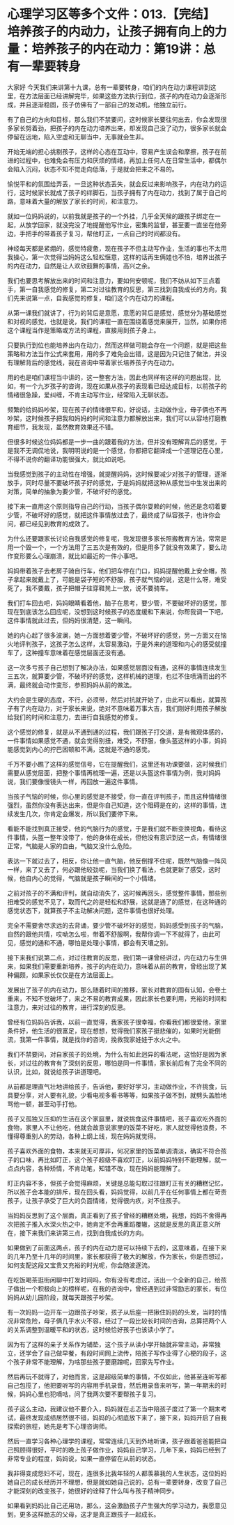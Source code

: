 # 心理学习区等多个文件：013.【完结】培养孩子的内动力，让孩子拥有向上的力量：培养孩子的内在动力：第19讲：总有一辈要转身

大家好 今天我们来讲第十九课，总有一辈要转身，咱们的内在动力课程讲到这里，在方法层面已经讲解完毕，如果这些方法执行到位，孩子的内在动力会逐渐形成，并且逐渐稳固，孩子仿佛有了一部自己的发动机，他独立前行。

有了自己的方向和目标，那么我们不禁要问，这时候家长要往何出去，你会发现很多家长努着劲，把孩子的内在动力培养出来，却发现自己没了动力，很多家长就会停留在远地，陷入空虚和无聊当中，无事就会生非。

开始无端的担心挑剔孩子，这样的心态在互动中，容易产生误会和摩擦，孩子在前进的过程中，也难免会有压力和厌烦的情绪，再加上任何人在日常生活中，都偶尔会陷入沉闷，状态不知不觉走向低落，于是就会把来之不易的。

愉悦平和的氛围给弄丢，一旦这种状态丢失，就会反过来影响孩子，内在动力的运行，这时候家长就成了孩子的绊脚石，当孩子拥有了内在动力，找到了属于自己的路，意味着大量的解放了家长的时间，和注意力。

就如一位妈妈说的，以前我就是孩子的一个外挂，几乎全天候的跟孩子绑定在一起，从放学回家，就没完没了地提醒他写作业，密集的监督，甚至要一直坐在他旁边，手把手的带着孩子复习，帮他盯正，一点自己的时间都没有。

神经每天都是紧绷的，感觉特疲惫，现在孩子不但主动写作业，生活的事也不太用我操心，第一次觉得当妈妈这么轻松惬意，这样的话再生俩娃也不怕，培养出孩子的内在动力，自然是让人欢欣鼓舞的事情，高兴之余。

我们也要思考解放出来的时间和注意力，要如何安顿呢，我们不妨从如下三点着手，第一自我感觉的修复，第二对过往教育的反思，第三找到自我成长的方向，我们先来说第一点，自我感觉的修复，咱们这个内在动力的课程。

从第一课我们就讲了，行为的背后是意愿，意愿的背后是感觉，感觉分为基础感觉和对视的感觉，也就是说，我们的课程一直在围绕着感觉来展开，当然，如果你把这个课程当作是策略或方法的课程，直接用到孩子身上。

只要执行到位也能培养出内在动力，然而这样做可能会存在一个问题，就是把这些策略和方法当作公式来套用，用的多了难免会出错，这是因为只记住了做法，并没有理解背后的感觉线，我在咨询中带着家长培养孩子内在动力。

用的也是咱们课程当中讲的，这一整套方法，因此也同样有这样的问题出现，比如，有一个九岁孩子的咨询，现在如果从孩子的表现看已经达成目标，以前孩子的情绪很急躁，爱纠缠，不肯主动写作业，经常陷入无聊状态。

频繁的给妈妈吵架，现在孩子的情绪很平和，好说话，主动做作业，母子俩也不再吵架，这时候孩子把我和妈妈的时间和注意力都解放出来，我们可以从容地打磨教育细节，我发现，虽然教育效果还不错。

但很多时候这位妈妈都是一步一曲的跟着我的方法，但并没有理解背后的感觉，于是我不无调侃地说，我明明说的是一个感觉，你都把它翻译成一个道理记在心里，不得不说你的翻译功能很强大，就比如说吧。

当我感觉到孩子的主动性在增强，就提醒妈妈，这时候要减少对孩子的管理，逐渐放手，同时尽量不要破坏孩子好的感觉，于是妈妈就把这种从感觉当中生发出来的对策，简单的抽象为要少管，不破坏好的感觉。

接下来一直用这个原则指导自己的行动，当孩子偶尔耍赖的时候，他还是念叨着要少管，不破坏好的感觉，就把这件事情放过去了，最终成了纵容孩子，也许你会问，都已经见到教育的成效了。

为什么还要跟家长讨论自我感觉的修复呢，我发现很多家长照搬教育方法，常常是用一个毁一个，一个方法用了三五次是有效的，但是用多了就没有效果了，要么动作变形要么心理崩溃，就比如最近的一件小事吧。

妈妈带着孩子去老房子骑自行车，他们把车停在门口，妈妈提醒他戴上安全帽，孩子拿起来就戴上了，可能是袋子短的不舒服，孩子就气恼的说，这是什么呀，难受死了，我不要戴，孩子把帽子往穿鞋凳上一放，说不要骑车。

我们打车回去吧，妈妈眼睛看着他，脑子在思考，要少管，不要破坏好的感觉，那现在到底该怎么回应呢，没想到这时候孩子的态度缓和下来说，你帮我调一下吧，这件事情就此过去，但妈妈很清楚，这一瞬间。

她的内心起了很多波澜，她一方面想着要少管，不破坏好的感觉，另一方面又在恼火地评判孩子，这孩子怎么这样，太容易激动，于是外来的道理和内心的感受就撞车了，这种撞车意味着在感觉层面还没有通。

这一次多亏孩子自己想到了解决办法，如果感觉层面没有通，这样的事情连续发生三五次，就算要少管，不破坏好的感觉，这样机械的道理，也拦不住喷涌而出的不满，最终就会动作变形，参照妈妈从前的做法。

大约会是生硬的态度，不行，必须带，然后对抗就开始了，由此可以看出，就算孩子有了内在动力，对于家长来说，绝对不意味着万事大吉，我们刚好利用孩子解放给我们的时间和注意力，去进行自我感觉的修复。

这个感觉的修复，就是从不通到通的过程，我们跟孩子打交道，是有微观体感的，一件事情如果感觉不通，就会觉得别扭，难受，不舒服，像头盔这样的小事，妈妈能感觉到内心的拧巴困顿和不满，这就是不通的感觉。

千万不要小瞧了这样的感觉信号，它在提醒我们，这里还有功课要做，这时候我们需要从感觉层面，把整个事情再梳理一遍，还是以头盔这件事情为例，我对妈妈说，我们要像慢镜头一样，再回放一遍这件事情。

当孩子气恼的时候，你心里的感觉是不接受，你一直在评判孩子，而且这种情绪很强烈，虽然你没有表达出来，但是你自己知道，这个阻碍是在的，这样的事情，连续发生几次，你肯定会爆发，所以我们要停下来。

看能不能找到真正接受，他的气脑行为的感觉，于是我们就不断变换视角，看待这件事情，头盔一整年没带了，他的身体在成长，但他没有意识到这一点，有情绪很正常，气脑是人家的自由，气脑又没什么危险。

表达一下就过去了，相反，你让他一直气脑，他反倒撑不住呢，既然气脑像一阵风一样，来了又去了，何必跟他较劲呢，当我们换了看法，也就更新了感受，这时候，他自内心的觉得，气脑就是孩子瞬间的一个小情绪。

之前对孩子的不满和评判，就自动消失了，这时候再回头，感觉整件事情，那些别扭难受的感觉不见了，取而代之的是轻松和舒展，这就是通了的感觉，在这种通的感觉状态下，就算孩子不主动解决问题，这件事情也很好处理。

完全不需要舍尽求远的去背诵，要少管不破坏好的感觉，妈妈感受到孩子的气脑，自然的跟他共情，哎呦怎么啦，带着不舒服啊，我帮你调一下不就得了，由此可见，感觉的通和不通，哪怕是处理小事情，都会有天壤之别。

接下来我们说第二点，对过往教育的反思，我们第一课曾经讲过，内在动力与生俱来，如果我们需要重新培养，孩子的内在动力，意味着从前的教育，曾经出现了某种偏颇，如果家长仅仅是在方法层面上。

发展出了孩子的内在动力，那么随着时间的推移，家长对教育的固有认知，会卷土重来，不知不觉破坏了，来之不易的教育成果，因此家长也要利用，充裕的时间和注意力，来对过往的教育，进行深刻的反思。

曾经有位妈妈告诉我，以前一直觉得，我家孩子很幸福，你看我们都很爱他，家里条件好，他生活的很富足，现在想想，觉得我们家孩子挺悲催的，如果时光能倒流，我第一件事情，就是找你的咨询，挽救我家娃娃于水火之中。

我们不禁要问，对自家孩子的处境，为什么有如此迥异的看法呢，这恰好是因为家长，对过往的教育有了深刻的反思，哪怕是同一件事情，家长前后有了完全不同的认识，比如，就说给孩子讲道理吧。

从前都是理直气壮地讲给孩子，告诉他，要好好学习，主动做作业，不许挑食，玩具要分享，对人要有礼貌，少看电视多看书等等，如果孩子做不到，就劈头盖脸地骂他一顿，甚至动手打他。

孩子又孤独又压抑的生活在这个家庭里，就说挑食这件事情吧，孩子喜欢吃外面的食物，家里人不让他吃，他就会故意说家里的饭菜不好吃，家人就觉得他浪费，不懂得尊重别人的劳动，各种上纲上线，现在妈妈就觉得。

孩子喜欢外面的食物，本来就无可厚非，何况家里的饭菜单调清淡，确实不符合孩子的口味，再比如盯正，这个孩子超级不喜欢盯正，以前妈妈特别不能理解，就一点点内容，各种矫情，不肯动笔，知错不改，现在妈妈能理解了。

盯正内容不多，但孩子会觉得麻烦，关键是总能勾取过往跟盯正有关的糟糕记忆，所以孩子会本能的排斥，现在回头看，妈妈觉得，以前几乎在任何事情上都在苛责孩子，让孩子承受了巨大的负面情绪，觉得很内疚，对不住孩子。

当妈妈反思到了这个层面，真正看到了孩子曾经的糟糕处境，我想，妈妈不舍得再次把孩子推入水深火热之中，她肯定不会再重蹈覆辙，这就是反思的真正意义所在，接下来我们来讲第三点，找到自我成长的方向。

如果做到了前面这两点，孩子的内在动力是可以持续下去的，这意味着，在接下来的几年乃至十几年的时间里，家长都获得了极大的解放，作为家长，你是否想过，如何支配这段又宝贵又充裕的时光呢，你会随波逐流。

在吃饭喝茶逛街闲聊中打发时间吗，你有没有考虑过，活出一个全新的自己，给孩子做出一个积极向上的榜样呢，在我的咨询中，曾经遇到过非常励志的家长，有位妈妈从幼儿园阶段，就每天跟孩子吵架。

有一次妈妈一边开车一边跟孩子吵架，孩子从后座一把揪住妈妈的头发，当时的情况非常危险，母子俩几乎水火不容，经过了一段比较长时间的咨询，总算把两个人的关系调整到温暖平和的状态，这时候恰好孩子也该读小学了。

因为有了这样的亲子关系作为铺垫，这个孩子从读小学开始就非常主动，非常独立，还学会了自己做早餐，有段时间网上流传，陪孩子写作业得了心梗的段子，这个孩子非常不能理解，为啥那些孩子要磨蹭呢，回家先写作业。

然后再玩不就得了，对他而言，这是超级简单的事情，不仅如此，他甚至连听写都自己包揽了，他把要听写的内容用手机录音，然后用录音来听写，第一年期末的时候，妈妈心里也犯嘀咕，问了我两次要不要帮孩子复习。

孩子这么主动，我建议他不要介入，妈妈就在忐忑当中陪孩子度过了第一个期末考试，最终发现成绩居然很不错，妈妈的心彻底放下来了，接下来，妈妈开启了自我探索的旅程，她先是考下心理咨询师。

然后一直学习各种心理学的课程，常常连续几天到外地听课，孩子跟着爸爸能把自己照顾得很好，平时的晚上孩子做作业，妈妈自己学习，几年下来，妈妈已经到了非常专业的程度，妈妈说，如果一直停留在从前的状态。

我非得变成怨妇不可，现在，连很多比我年轻的人都羡慕我的人生状态，这位妈妈她自己的成长经历并不理想，但是就如她自己说的，总有一辈要转身，改变了自己才能深刻的改变孩子，她很好的诠释了什么叫与孩子精神同步。

如果看到妈妈比自己还用功，那么，这会激励孩子产生强大的学习动力，我愿意见到，更多这样励志的父母，这才是真正跟孩子一起成长。